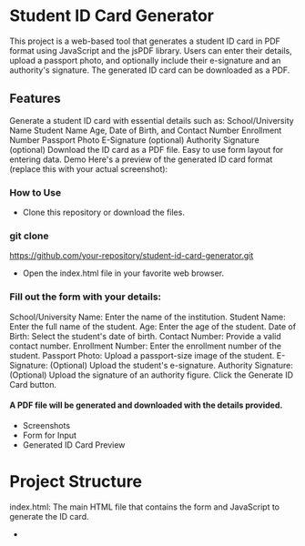 # Student ID Card Generator
This project is a web-based tool that generates a student ID card in PDF format using JavaScript and the jsPDF library. Users can enter their details, upload a passport photo, and optionally include their e-signature and an authority's signature. The generated ID card can be downloaded as a PDF.

## Features
Generate a student ID card with essential details such as:
School/University Name
Student Name
Age, Date of Birth, and Contact Number
Enrollment Number
Passport Photo
E-Signature (optional)
Authority Signature (optional)
Download the ID card as a PDF file.
Easy to use form layout for entering data.
Demo
Here's a preview of the generated ID card format (replace this with your actual screenshot):


### How to Use
- Clone this repository or download the files.

### git clone 
https://github.com/your-repository/student-id-card-generator.git

- Open the index.html file in your favorite web browser.

### Fill out the form with your details:

School/University Name: Enter the name of the institution.
Student Name: Enter the full name of the student.
Age: Enter the age of the student.
Date of Birth: Select the student's date of birth.
Contact Number: Provide a valid contact number.
Enrollment Number: Enter the enrollment number of the student.
Passport Photo: Upload a passport-size image of the student.
E-Signature: (Optional) Upload the student's e-signature.
Authority Signature: (Optional) Upload the signature of an authority figure.
Click the Generate ID Card button.

#### A PDF file will be generated and downloaded with the details provided.

- Screenshots
- Form for Input
-  Generated ID Card Preview

# Project Structure
index.html: The main HTML file that contains the form and JavaScript to generate the ID card.
- <style>: Contains the styling for the form (if any custom styling is needed)....

- <Stript>: JavaScript file that handles form submission and PDF generation using jsPDF.
jspdf.min.js: External library to generate PDF documents.
Libraries Used
jsPDF: A popular library for generating PDF files in the browser.
License
This project is licensed under the MIT License - see the LICENSE file for details.
# View   output
![logo](view.png) ![logo](ouput.png)


